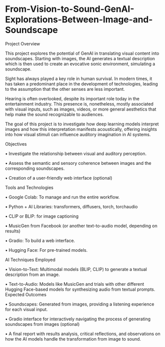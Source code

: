 # From-Vision-to-Sound-GenAI-Explorations-Between-Image-and-Soundscape
Project Overview

This project explores the potential of GenAI in translating visual content into soundscapes. Starting with images, the AI generates a textual description which is then used to create an evocative sonic environment, simulating a soundscape.
 	     
Sight has always played a key role in human survival. In modern times, it has taken a predominant place in the development of technologies, leading to the assumption that the other senses are less important.

Hearing is often overlooked, despite its important role today in the entertainment industry. 
This presence is, nonetheless, mostly associated with visual inputs, such as images, videos, or more general aesthetics that help make the sound recognizable to audiences.

The goal of this project is to investigate how deep learning models interpret images and how this interpretation manifests acoustically, offering insights into how visual stimuli can influence auditory imagination in AI systems.


Objectives

•	Investigate the relationship between visual and auditory perception.

•	Assess the semantic and sensory coherence between images and the corresponding soundscapes.

•	Creation of a user-friendly web interface (optional)

Tools and Technologies

•	Google Colab: To manage and run the entire workflow.

•	Python + AI Libraries: transformers, diffusers, torch, torchaudio

•	CLIP or BLIP: for image captioning

•	MusicGen from Facebook (or another text-to-audio model, depending on results) 

•	Gradio: To build a web interface.

•	Hugging Face: For pre-trained models.

 
 

AI Techniques Employed

•	Vision-to-Text: Multimodal models (BLIP, CLIP) to generate a textual description from an image.

•	Text-to-Audio: Models like MusicGen and trials with other different Hugging Face-based models for synthesizing audio from textual prompts.
Expected Outcomes

•	Soundscapes: Generated from images, providing a listening experience for each visual input.

•	Gradio interface for interactively navigating the process of generating soundscapes from images (optional)

•	A final report with results analysis, critical reflections, and observations on how the AI models handle the transformation from image to sound.
